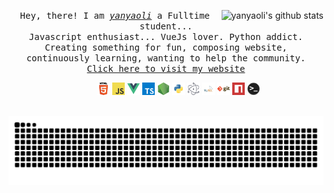 <html>
  
  <body>
    <p align="center">
      <img align="right" alt="yanyaoli's github stats" src="https://github-readme-stats-gaurav.vercel.app/api?username=yanyaoli&show_icons=true" />
      <samp>Hey, there! I am
        <em>
          <a href="https://github.com/yanyaoli">yanyaoli</a></em> a Fulltime student...
        <br/>Javascript enthusiast... VueJs lover. Python addict.
        <br/>Creating something for fun, composing website,
        <br/>continuously learning, wanting to help the community.
        <br/>
        <a href="https://ohnnn.com/">Click here to visit my website</a>
        <br></samp>
    </p>
    <dl align="center">
      <dd>
        <img height="20" src="https://raw.githubusercontent.com/github/explore/80688e429a7d4ef2fca1e82350fe8e3517d3494d/topics/html/html.png">
        <img height="20" src="https://raw.githubusercontent.com/github/explore/80688e429a7d4ef2fca1e82350fe8e3517d3494d/topics/javascript/javascript.png">
        <img height="20" src="https://raw.githubusercontent.com/github/explore/80688e429a7d4ef2fca1e82350fe8e3517d3494d/topics/vue/vue.png">
        <img height="20" src="https://raw.githubusercontent.com/github/explore/80688e429a7d4ef2fca1e82350fe8e3517d3494d/topics/typescript/typescript.png">
        <img height="20" src="https://raw.githubusercontent.com/github/explore/80688e429a7d4ef2fca1e82350fe8e3517d3494d/topics/nodejs/nodejs.png">
        <img height="20" src="https://raw.githubusercontent.com/github/explore/80688e429a7d4ef2fca1e82350fe8e3517d3494d/topics/python/python.png">
        <img height="20" src="https://raw.githubusercontent.com/github/explore/80688e429a7d4ef2fca1e82350fe8e3517d3494d/topics/electron/electron.png">
        <img height="20" src="https://raw.githubusercontent.com/github/explore/80688e429a7d4ef2fca1e82350fe8e3517d3494d/topics/mysql/mysql.png">
        <img height="20" src="https://raw.githubusercontent.com/github/explore/80688e429a7d4ef2fca1e82350fe8e3517d3494d/topics/git/git.png">
        <img height="20" src="https://raw.githubusercontent.com/github/explore/80688e429a7d4ef2fca1e82350fe8e3517d3494d/topics/npm/npm.png">
        <img height="20" src="https://raw.githubusercontent.com/github/explore/80688e429a7d4ef2fca1e82350fe8e3517d3494d/topics/terminal/terminal.png"></dd>
    </dl>
    <br/>
    <div align="center">
      <picture>
        <source media="(prefers-color-scheme: dark)" srcset="https://raw.githubusercontent.com/yanyaoli/yanyaoli/output/github-contribution-grid-snake-dark.svg">
          <source media="(prefers-color-scheme: light)" srcset="https://raw.githubusercontent.com/yanyaoli/yanyaoli/output/github-contribution-grid-snake.svg">
            <img alt="github contribution grid snake animation" src="https://raw.githubusercontent.com/yanyaoli/yanyaoli/output/github-contribution-grid-snake.svg"></picture>
    </div>
  </body>

</html>
